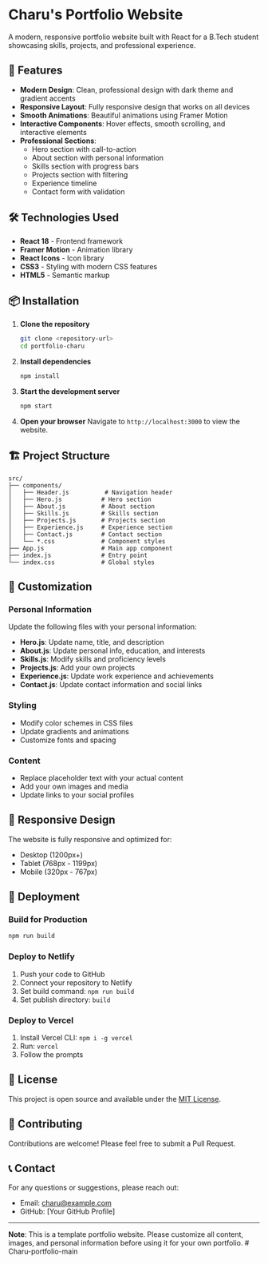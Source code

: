 # Charu's Portfolio Website

A modern, responsive portfolio website built with React for a B.Tech student showcasing skills, projects, and professional experience.

## 🚀 Features

- **Modern Design**: Clean, professional design with dark theme and gradient accents
- **Responsive Layout**: Fully responsive design that works on all devices
- **Smooth Animations**: Beautiful animations using Framer Motion
- **Interactive Components**: Hover effects, smooth scrolling, and interactive elements
- **Professional Sections**:
  - Hero section with call-to-action
  - About section with personal information
  - Skills section with progress bars
  - Projects section with filtering
  - Experience timeline
  - Contact form with validation

## 🛠️ Technologies Used

- **React 18** - Frontend framework
- **Framer Motion** - Animation library
- **React Icons** - Icon library
- **CSS3** - Styling with modern CSS features
- **HTML5** - Semantic markup

## 📦 Installation

1. **Clone the repository**
   ```bash
   git clone <repository-url>
   cd portfolio-charu
   ```

2. **Install dependencies**
   ```bash
   npm install
   ```

3. **Start the development server**
   ```bash
   npm start
   ```

4. **Open your browser**
   Navigate to `http://localhost:3000` to view the website.

## 🏗️ Project Structure

```
src/
├── components/
│   ├── Header.js          # Navigation header
│   ├── Hero.js           # Hero section
│   ├── About.js          # About section
│   ├── Skills.js         # Skills section
│   ├── Projects.js       # Projects section
│   ├── Experience.js     # Experience section
│   ├── Contact.js        # Contact section
│   └── *.css             # Component styles
├── App.js                # Main app component
├── index.js              # Entry point
└── index.css             # Global styles
```

## 🎨 Customization

### Personal Information
Update the following files with your personal information:

- **Hero.js**: Update name, title, and description
- **About.js**: Update personal info, education, and interests
- **Skills.js**: Modify skills and proficiency levels
- **Projects.js**: Add your own projects
- **Experience.js**: Update work experience and achievements
- **Contact.js**: Update contact information and social links

### Styling
- Modify color schemes in CSS files
- Update gradients and animations
- Customize fonts and spacing

### Content
- Replace placeholder text with your actual content
- Add your own images and media
- Update links to your social profiles

## 📱 Responsive Design

The website is fully responsive and optimized for:
- Desktop (1200px+)
- Tablet (768px - 1199px)
- Mobile (320px - 767px)

## 🚀 Deployment

### Build for Production
```bash
npm run build
```

### Deploy to Netlify
1. Push your code to GitHub
2. Connect your repository to Netlify
3. Set build command: `npm run build`
4. Set publish directory: `build`

### Deploy to Vercel
1. Install Vercel CLI: `npm i -g vercel`
2. Run: `vercel`
3. Follow the prompts

## 📄 License

This project is open source and available under the [MIT License](LICENSE).

## 🤝 Contributing

Contributions are welcome! Please feel free to submit a Pull Request.

## 📞 Contact

For any questions or suggestions, please reach out:
- Email: charu@example.com
- GitHub: [Your GitHub Profile]

---

**Note**: This is a template portfolio website. Please customize all content, images, and personal information before using it for your own portfolio. #   C h a r u - p o r t f o l i o - m a i n  
 